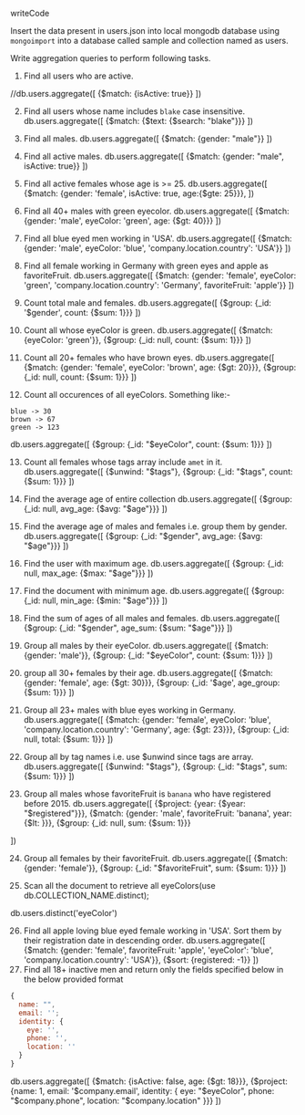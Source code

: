 writeCode

Insert the data present in users.json into local mongodb database using `mongoimport` into a database called sample and collection named as users.

Write aggregation queries to perform following tasks.

1. Find all users who are active.

//db.users.aggregate([
  {$match: {isActive: true}}
])

2. Find all users whose name includes `blake` case insensitive.
db.users.aggregate([
      {$match: {$text: {$search: "blake"}}}
])

3. Find all males.
db.users.aggregate([
      {$match: {gender: "male"}}
])

4. Find all active males.
db.users.aggregate([
      {$match: {gender: "male", isActive: true}}
])

5. Find all active females whose age is >= 25.
db.users.aggregate([
      {$match: {gender: 'female', isActive: true, age:{$gte: 25}}},
])

6. Find all 40+ males with green eyecolor.
db.users.aggregate([
      {$match: {gender: 'male', eyeColor: 'green', age: {$gt: 40}}}
])

7. Find all blue eyed men working in 'USA'.
db.users.aggregate([
      {$match: {gender: 'male', eyeColor: 'blue', 'company.location.country': 'USA'}}
])

8. Find all female working in Germany with green eyes and apple as favoriteFruit.
db.users.aggregate([
      {$match: {gender: 'female', eyeColor: 'green', 'company.location.country': 'Germany', favoriteFruit: 'apple'}}
])

9. Count total male and females.
db.users.aggregate([
      {$group: {_id: '$gender', count: {$sum: 1}}}
])

10. Count all whose eyeColor is green.
db.users.aggregate([
      {$match: {eyeColor: 'green'}},
      {$group: {_id: null, count: {$sum: 1}}}
])

11. Count all 20+ females who have brown eyes.
db.users.aggregate([
      {$match: {gender: 'female', eyeColor: 'brown', age: {$gt: 20}}},
      {$group: {_id: null, count: {$sum: 1}}}
])

12. Count all occurences of all eyeColors.
    Something like:-

```
blue -> 30
brown -> 67
green -> 123
```
db.users.aggregate([
      {$group: {_id: "$eyeColor", count: {$sum: 1}}}
])

13. Count all females whose tags array include `amet` in it.
db.users.aggregate([
      {$unwind: "$tags"},
      {$group: {_id: "$tags", count: {$sum: 1}}}
])

14. Find the average age of entire collection
db.users.aggregate([
      {$group: {_id: null, avg_age: {$avg: "$age"}}}
])

15. Find the average age of males and females i.e. group them by gender.
db.users.aggregate([
      {$group: {_id: "$gender", avg_age: {$avg: "$age"}}}
])

16. Find the user with maximum age.
db.users.aggregate([
      {$group: {_id: null, max_age: {$max: "$age"}}}
])

17. Find the document with minimum age.
db.users.aggregate([
      {$group: {_id: null, min_age: {$min: "$age"}}}
])

18. Find the sum of ages of all males and females.
db.users.aggregate([
      {$group: {_id: "$gender", age_sum: {$sum: "$age"}}}
])

19. Group all males by their eyeColor.
db.users.aggregate([
    {$match: {gender: 'male'}},
    {$group: {_id: "$eyeColor", count: {$sum: 1}}}
])

20. group all 30+ females by their age.
db.users.aggregate([
      {$match: {gender: 'female', age: {$gt: 30}}},
      {$group: {_id: '$age', age_group: {$sum: 1}}}
])

21. Group all 23+ males with blue eyes working in Germany.
db.users.aggregate([
      {$match: {gender: 'female', eyeColor: 'blue', 'company.location.country': 'Germany', age: {$gt: 23}}},
      {$group: {_id: null, total: {$sum: 1}}}
])

22. Group all by tag names i.e. use \$unwind since tags are array.
db.users.aggregate([
      {$unwind: "$tags"},
      {$group: {_id: "$tags", sum: {$sum: 1}}}
])

23. Group all males whose favoriteFruit is `banana` who have registered before 2015.
db.users.aggregate([
      {$project: {year: {$year: "$registered"}}},
      {$match: {gender: 'male', favoriteFruit: 'banana', year: {$lt: }}},
      {$group: {_id: null, sum: {$sum: 1}}}
      
])

24. Group all females by their favoriteFruit.
db.users.aggregate([
      {$match: {gender: 'female'}},
      {$group: {_id: "$favoriteFruit", sum: {$sum: 1}}}
])

25. Scan all the document to retrieve all eyeColors(use db.COLLECTION_NAME.distinct);

 db.users.distinct('eyeColor')

26. Find all apple loving blue eyed female working in 'USA'. Sort them by their registration date in descending order.
db.users.aggregate([
      {$match: {gender: 'female', favoriteFruit: 'apple', 'eyeColor': 'blue', 'company.location.country': 'USA'}},
      {$sort: {registered: -1}}
])
27. Find all 18+ inactive men and return only the fields specified below in the below provided format

```js
{
  name: "",
  email: '';
  identity: {
    eye: '',
    phone: '',
    location: ''
  }
}
```
db.users.aggregate([
        {$match: {isActive: false, age: {$gt: 18}}},
        {$project: {name: 1, 
            email: '$company.email', 
            identity: {
            eye: "$eyeColor",
            phone: "$company.phone",
            location: "$company.location"
        }}}
    ])